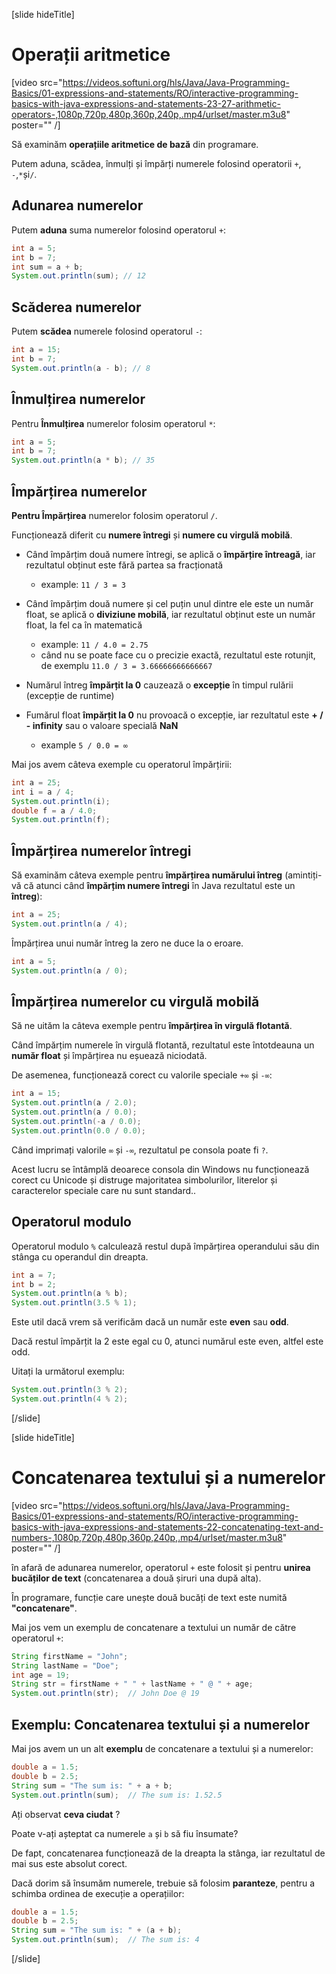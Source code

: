 [slide hideTitle]
# Operații aritmetice

[video src="https://videos.softuni.org/hls/Java/Java-Programming-Basics/01-expressions-and-statements/RO/interactive-programming-basics-with-java-expressions-and-statements-23-27-arithmetic-operators-,1080p,720p,480p,360p,240p,.mp4/urlset/master.m3u8" poster="" /]

Să examinăm **operațiile aritmetice de bază** din programare.

Putem aduna, scădea, înmulți și împărți numerele folosind operatorii `+`, `-`,` * `și` / `.

## Adunarea numerelor

Putem **aduna** suma numerelor folosind operatorul `+`:

```java live
int a = 5;
int b = 7;
int sum = a + b;
System.out.println(sum); // 12 
```

## Scăderea numerelor
Putem **scădea** numerele folosind operatorul `-`:
```java live
int a = 15;
int b = 7;
System.out.println(a - b); // 8
```
## Înmulțirea numerelor

Pentru **Înmulțirea** numerelor folosim operatorul `*`:
```java live
int a = 5;
int b = 7;
System.out.println(a * b); // 35
```

## Împărțirea numerelor
**Pentru Împărțirea** numerelor folosim operatorul `/`.

Funcționează diferit cu **numere întregi** și **numere cu virgulă mobilă**.

* Când împărțim două numere întregi, se aplică o **împărțire întreagă**, iar rezultatul obținut este fără partea sa fracționată
  * example: `11 / 3 = 3`
  
* Când împărțim două numere și cel puțin unul dintre ele este un număr float, se aplică o **diviziune mobilă**, iar rezultatul obținut este un număr float, la fel ca în matematică

  * example: `11 / 4.0 = 2.75`
  * când nu se poate face cu o precizie exactă, rezultatul este rotunjit, de exemplu `11.0 / 3 = 3.66666666666667`

* Numărul întreg **împărțit la 0** cauzează o **excepție** în timpul rulării (excepție de runtime)

* Fumărul float **împărțit la 0** nu provoacă o excepție, iar rezultatul este **+ / - infinity** sau o valoare specială **NaN**

  * example `5 / 0.0 = ∞`

Mai jos avem câteva exemple cu operatorul împărțirii:

```java live
int a = 25;
int i = a / 4;
System.out.println(i);
double f = a / 4.0;
System.out.println(f);
```

## Împărțirea numerelor întregi
Să examinăm câteva exemple pentru **împărțirea numărului întreg** (amintiți-vă că atunci când **împărțim numere întregi** în Java rezultatul este un **întreg**):

```java live
int a = 25;
System.out.println(a / 4);
```

Împărțirea unui număr întreg la zero ne duce la o eroare.

``` java live
int a = 5;
System.out.println(a / 0);
```

## Împărțirea numerelor cu virgulă mobilă

Să ne uităm la câteva exemple pentru **împărțirea în virgulă flotantă**.

Când împărțim numerele în virgulă flotantă, rezultatul este întotdeauna un **număr float** și împărțirea nu eșuează niciodată.

De asemenea, funcționează corect cu valorile speciale `+∞` și `-∞`:

```java live
int a = 15;
System.out.println(a / 2.0);
System.out.println(a / 0.0);
System.out.println(-a / 0.0);
System.out.println(0.0 / 0.0);
```
Când imprimați valorile `∞` și `-∞`, rezultatul pe consola poate fi `?`.

Acest lucru se întâmplă deoarece consola din Windows nu funcționează corect cu Unicode și distruge majoritatea simbolurilor, literelor și caracterelor speciale care nu sunt standard..

## Operatorul modulo
Operatorul modulo `%` calculează restul după împărțirea operandului său din stânga cu operandul din dreapta.

```java live
int a = 7;
int b = 2;
System.out.println(a % b);
System.out.println(3.5 % 1);
```

Este util dacă vrem să verificăm dacă un număr este **even** sau **odd**.

Dacă restul împărțit la 2 este egal cu 0, atunci numărul este even, altfel este odd.

Uitați la următorul exemplu: 

```java live
System.out.println(3 % 2);
System.out.println(4 % 2);
```
[/slide]

[slide hideTitle]
# Concatenarea textului și a numerelor

[video src="https://videos.softuni.org/hls/Java/Java-Programming-Basics/01-expressions-and-statements/RO/interactive-programming-basics-with-java-expressions-and-statements-22-concatenating-text-and-numbers-,1080p,720p,480p,360p,240p,.mp4/urlset/master.m3u8" poster="" /]

în afară de adunarea numerelor, operatorul `+` este folosit și pentru **unirea bucăților de text** (concatenarea a două șiruri una după alta).

În programare, funcție care unește două bucăți de text este numită **"concatenare"**. 

Mai jos vem un exemplu de concatenare a textului un număr de către operatorul `+`:

```java live
String firstName = "John";
String lastName = "Doe";
int age = 19;
String str = firstName + " " + lastName + " @ " + age;
System.out.println(str);  // John Doe @ 19
```

## Exemplu: Concatenarea textului și a numerelor

Mai jos avem un un alt **exemplu** de concatenare a textului și a numerelor:

```java live
double a = 1.5;
double b = 2.5;
String sum = "The sum is: " + a + b;
System.out.println(sum);  // The sum is: 1.52.5
```

Ați observat **ceva ciudat** ? 

Poate v-ați așteptat ca numerele `a` și `b` să fiu însumate?

De fapt, concatenarea funcționează de la dreapta la stânga, iar rezultatul de mai sus este absolut corect.

Dacă dorim să însumăm numerele, trebuie să folosim **paranteze**, pentru a schimba ordinea de execuție a operațiilor:

```java live
double a = 1.5;
double b = 2.5;
String sum = "The sum is: " + (a + b);
System.out.println(sum);  // The sum is: 4
```

[/slide]